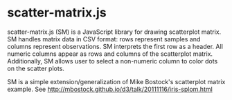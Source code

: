 
# scatter-matrix.js

scatter-matrix.js (SM) is a JavaScript library for drawing scatterplot matrix.
SM handles matrix data in CSV format: rows represent samples and columns
represent observations. SM interprets the first row as a header. All numeric
columns appear as rows and columns of the scatterplot matrix. Additionally, SM
allows user to select a non-numeric column to color dots on the scatter plots.

SM is a simple extension/generalization of Mike Bostock's scatterplot
matrix example. See http://mbostock.github.io/d3/talk/20111116/iris-splom.html

